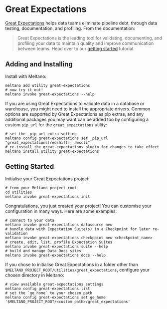 # Great Expectations

[Great Expectations](https://docs.greatexpectations.io/docs/) helps data teams eliminate pipeline debt, through data testing, documentation, and profiling. From the documentation:

> Great Expectations is the leading tool for validating, documenting, and profiling your data to maintain quality and improve communication between teams. Head over to our [getting started](https://docs.greatexpectations.io/docs/tutorials/getting_started/intro) tutorial.

## Adding and Installing

Install with Meltano:

```shell
meltano add utility great-expectations
# now try it out!
meltano invoke great-expectations --help
```

If you are using Great Expectations to validate data in a database or warehouse, you
might need to install the appropriate drivers. Common options are supported by Great Expectations
as pip extras, and any additional packages you may want can be added too by configuring
a custom `pip_url` for the `great_expectations` utility:

```shell
# set the _pip_url extra setting
meltano config great-expectations set _pip_url "great_expectations[redshift]; awscli"
# re-install the great-expectations plugin for changes to take effect
meltano install utility great-expectations
```

## Getting Started

Initialise your Great Expectations project:

```shell
# from your Meltano project root
cd utilities
meltano invoke great-expectations init
```

Congratulations, you just created your project! You can customise your configuration in many ways. Here are some examples:

```shell
# connect to your data
meltano invoke great-expectations datasource new
# bundle data with Expectation Suite(s) in a Checkpoint for later re-validation
meltano invoke great-expectations checkpoint new <checkpoint_name>
# create, edit, list, profile Expectation Suites
meltano invoke great-expectations suite --help
# build and manage Data Docs sites
meltano invoke great-expectations docs --help
```

If you chose to initialise Great Expectations in a folder other than `$MELTANO_PROJECT_ROOT/utilities/great_expectations`, configure your chosen directory in Meltano:

```shell
# view available great-expectations settings
meltano config great-expectations list
# set the `ge_home` to your chosen path
meltano config great-expectations set ge_home '$MELTANO_PROJECT_ROOT/<custom path>/great_expectations'
```